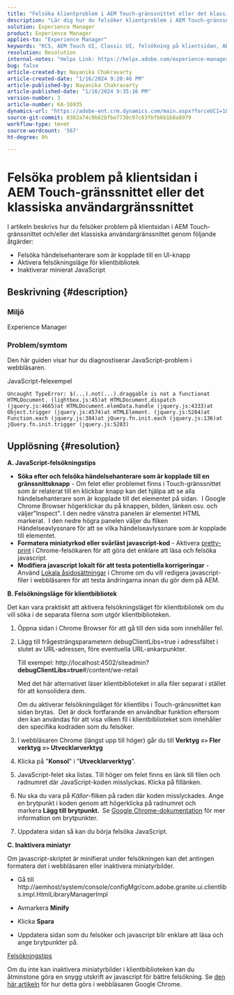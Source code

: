 ```yaml
---
title: "Felsöka klientproblem i AEM Touch-gränssnittet eller det klassiska användargränssnittet"
description: "Lär dig hur du felsöker klientproblem i AEM Touch-gränssnittet eller det klassiska användargränssnittet."
solution: Experience Manager
product: Experience Manager
applies-to: "Experience Manager"
keywords: "KCS, AEM Touch UI, Classic UI, felsökning på klientsidan, AEM, felsökningshändelsehanterare, felsökningsläge för klientbibliotek"
resolution: Resolution
internal-notes: "Helpx Link: https://helpx.adobe.com/experience-manager/kb/How-to-debug-javascript-errors-in-AEM.html"
bug: false
article-created-by: Nayanika Chakravarty
article-created-date: "1/16/2024 9:20:46 PM"
article-published-by: Nayanika Chakravarty
article-published-date: "1/16/2024 9:35:16 PM"
version-number: 3
article-number: KA-16935
dynamics-url: "https://adobe-ent.crm.dynamics.com/main.aspx?forceUCI=1&pagetype=entityrecord&etn=knowledgearticle&id=39c9ae17-b5b4-ee11-a569-6045bd0063aa"
source-git-commit: 0302a74c9b82bfbe7730c97c03fbfb6b1b8a8979
workflow-type: tm+mt
source-wordcount: '567'
ht-degree: 0%

---
```


# Felsöka problem på klientsidan i AEM Touch-gränssnittet eller det klassiska användargränssnittet


I artikeln beskrivs hur du felsöker problem på klientsidan i AEM Touch-gränssnittet och/eller det klassiska användargränssnittet genom följande åtgärder:

- Felsöka händelsehanterare som är kopplade till en UI-knapp
- Aktivera felsökningsläge för klientbibliotek
- Inaktiverar minierat JavaScript


## Beskrivning {#description}


### <b>Miljö</b>

Experience Manager

### <b>Problem/symtom</b>

Den här guiden visar hur du diagnostiserar JavaScript-problem i webbläsaren.

JavaScript-felexempel




```
Uncaught TypeError: $(...).not(...).draggable is not a functionat HTMLDocument. (lightbox.js:45)at HTMLDocument.dispatch (jquery.js:4665)at HTMLDocument.elemData.handle (jquery.js:4333)at Object.trigger (jquery.js:4574)at HTMLElement. (jquery.js:5284)at Function.each (jquery.js:384)at jQuery.fn.init.each (jquery.js:136)at jQuery.fn.init.trigger (jquery.js:5283)
```



## Upplösning {#resolution}


<b>A. JavaScript-felsökningstips</b>

- <b>Söka efter och felsöka händelsehanterare som är kopplade till en gränssnittsknapp</b> - Om felet eller problemet finns i Touch-gränssnittet som är relaterat till en klickbar knapp kan det hjälpa att se alla händelsehanterare som är kopplade till det elementet på sidan.  I Google Chrome Browser högerklickar du på knappen, bilden, länken osv. och väljer&quot;Inspect&quot;. I den nedre vänstra panelen är elementet HTML markerat.  I den nedre högra panelen väljer du fliken Händelseavlyssnare för att se vilka händelseavlyssnare som är kopplade till elementet.
- <b>Formatera miniatyrkod eller svårläst javascript-kod</b> - Aktivera [pretty-print](https://developers.google.com/web/tools/chrome-devtools/javascript/pretty-print) i Chrome-felsökaren för att göra det enklare att läsa och felsöka javascript.
- <b>Modifiera javascript lokalt för att testa potentiella korrigeringar</b> - Använd [Lokala åsidosättningar](https://developers.google.com/web/updates/2018/01/devtools#overrides) i Chrome om du vill redigera javascript-filer i webbläsaren för att testa ändringarna innan du gör dem på AEM.


<b>B. Felsökningsläge för klientbibliotek</b>

Det kan vara praktiskt att aktivera felsökningsläget för klientbibliotek om du vill söka i de separata filerna som utgör klientbiblioteken.

1. Öppna sidan i Chrome Browser för att gå till den sida som innehåller fel.
2. Lägg till frågesträngsparametern debugClientLibs=true i adressfältet i slutet av URL-adressen, före eventuella URL-ankarpunkter.

   Till exempel: http://localhost:4502/siteadmin?<b>debugClientLibs=true</b>#/content/we-retail

   Med det här alternativet läser klientbiblioteket in alla filer separat i stället för att konsolidera dem.

   Om du aktiverar felsökningsläget för klientlibs i Touch-gränssnittet kan sidan brytas.  Det är dock fortfarande en användbar funktion eftersom den kan användas för att visa vilken fil i klientbiblioteket som innehåller den specifika kodraden som du felsöker.
3. I webbläsaren Chrome (längst upp till höger) går du till <b>Verktyg =`>` Fler verktyg =`>` Utvecklarverktyg</b>
4. Klicka på &quot;<b>Konsol</b>&quot; i &quot;<b>Utvecklarverktyg</b>&quot;.
5. JavaScript-felet ska listas. Till höger om felet finns en länk till filen och radnumret där JavaScript-koden misslyckas. Klicka på fillänken.
6. Nu ska du vara på *Källor*-fliken på raden där koden misslyckades. Ange en brytpunkt i koden genom att högerklicka på radnumret och markera <b>Lägg till brytpunkt.  </b>Se [Google Chrome-dokumentation](https://developers.google.com/web/tools/chrome-devtools/javascript/breakpoints) för mer information om brytpunkter.
7. Uppdatera sidan så kan du börja felsöka JavaScript.


<b>C. Inaktivera miniatyr</b>

Om javascript-skriptet är minifierat under felsökningen kan det antingen formatera det i webbläsaren eller inaktivera miniatyrbilder.

- Gå till http://aemhost/system/console/configMgr/com.adobe.granite.ui.clientlibs.impl.HtmlLibraryManagerImpl


- Avmarkera <b>Minify</b>


- Klicka <b>Spara</b>


- Uppdatera sidan som du felsöker och javascript blir enklare att läsa och ange brytpunkter på.


<u>Felsökningstips</u>

Om du inte kan inaktivera miniatyrbilder i klientbiblioteken kan du åtminstone göra en snygg utskrift av javascript för bättre felsökning. Se [den här artikeln](https://developers.google.com/web/tools/chrome-devtools/javascript/pretty-print) för hur detta görs i webbläsaren Google Chrome.
